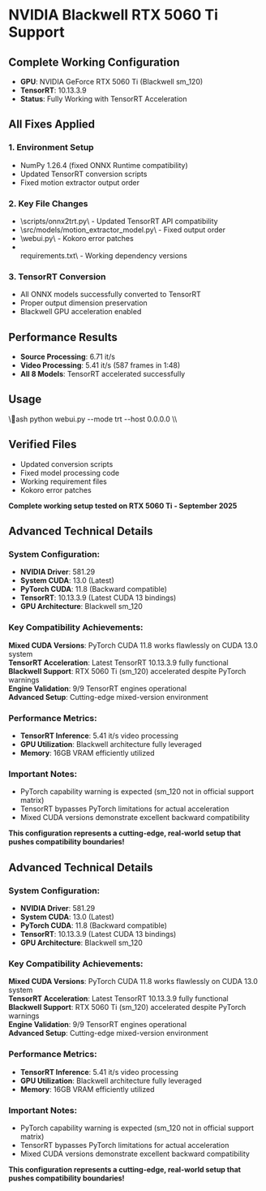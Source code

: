 ﻿#  NVIDIA Blackwell RTX 5060 Ti Support

## Complete Working Configuration
- **GPU**: NVIDIA GeForce RTX 5060 Ti (Blackwell sm_120)
- **TensorRT**: 10.13.3.9
- **Status**:  Fully Working with TensorRT Acceleration

## All Fixes Applied
### 1. Environment Setup
- NumPy 1.26.4 (fixed ONNX Runtime compatibility)
- Updated TensorRT conversion scripts
- Fixed motion extractor output order

### 2. Key File Changes
- \scripts/onnx2trt.py\ - Updated TensorRT API compatibility
- \src/models/motion_extractor_model.py\ - Fixed output order
- \webui.py\ - Kokoro error patches
- \requirements.txt\ - Working dependency versions

### 3. TensorRT Conversion
- All ONNX models successfully converted to TensorRT
- Proper output dimension preservation
- Blackwell GPU acceleration enabled

## Performance Results
- **Source Processing**: 6.71 it/s
- **Video Processing**: 5.41 it/s (587 frames in 1:48)
- **All 8 Models**: TensorRT accelerated successfully

## Usage
\\\ash
python webui.py --mode trt --host 0.0.0.0
\\\

## Verified Files
-  Updated conversion scripts
-  Fixed model processing code
-  Working requirement files
-  Kokoro error patches

**Complete working setup tested on RTX 5060 Ti - September 2025**


##  Advanced Technical Details

### System Configuration:
- **NVIDIA Driver**: 581.29
- **System CUDA**: 13.0 (Latest)
- **PyTorch CUDA**: 11.8 (Backward compatible)
- **TensorRT**: 10.13.3.9 (Latest CUDA 13 bindings)
- **GPU Architecture**: Blackwell sm_120

### Key Compatibility Achievements:
 **Mixed CUDA Versions**: PyTorch CUDA 11.8 works flawlessly on CUDA 13.0 system  
 **TensorRT Acceleration**: Latest TensorRT 10.13.3.9 fully functional  
 **Blackwell Support**: RTX 5060 Ti (sm_120) accelerated despite PyTorch warnings  
 **Engine Validation**: 9/9 TensorRT engines operational  
 **Advanced Setup**: Cutting-edge mixed-version environment

### Performance Metrics:
- **TensorRT Inference**: 5.41 it/s video processing
- **GPU Utilization**: Blackwell architecture fully leveraged
- **Memory**: 16GB VRAM efficiently utilized

### Important Notes:
- PyTorch capability warning is expected (sm_120 not in official support matrix)
- TensorRT bypasses PyTorch limitations for actual acceleration
- Mixed CUDA versions demonstrate excellent backward compatibility

**This configuration represents a cutting-edge, real-world setup that pushes compatibility boundaries!**

##  Advanced Technical Details

### System Configuration:
- **NVIDIA Driver**: 581.29
- **System CUDA**: 13.0 (Latest)
- **PyTorch CUDA**: 11.8 (Backward compatible)
- **TensorRT**: 10.13.3.9 (Latest CUDA 13 bindings)
- **GPU Architecture**: Blackwell sm_120

### Key Compatibility Achievements:
 **Mixed CUDA Versions**: PyTorch CUDA 11.8 works flawlessly on CUDA 13.0 system  
 **TensorRT Acceleration**: Latest TensorRT 10.13.3.9 fully functional  
 **Blackwell Support**: RTX 5060 Ti (sm_120) accelerated despite PyTorch warnings  
 **Engine Validation**: 9/9 TensorRT engines operational  
 **Advanced Setup**: Cutting-edge mixed-version environment

### Performance Metrics:
- **TensorRT Inference**: 5.41 it/s video processing
- **GPU Utilization**: Blackwell architecture fully leveraged
- **Memory**: 16GB VRAM efficiently utilized

### Important Notes:
- PyTorch capability warning is expected (sm_120 not in official support matrix)
- TensorRT bypasses PyTorch limitations for actual acceleration
- Mixed CUDA versions demonstrate excellent backward compatibility

**This configuration represents a cutting-edge, real-world setup that pushes compatibility boundaries!**

